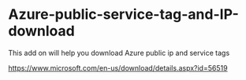 # Azure-public-service-tag-and-IP-download

This add on will help you download Azure public ip and service tags

https://www.microsoft.com/en-us/download/details.aspx?id=56519